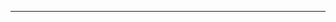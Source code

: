 <!--
CO_OP_TRANSLATOR_METADATA:
{
  "original_hash": "cffce88f960004dcc957455277e790f9",
  "translation_date": "2025-08-27T23:45:52+00:00",
  "source_file": "03-GettingStarted/05-stdio-server/README.md",
  "language_code": "my"
}
-->


---

